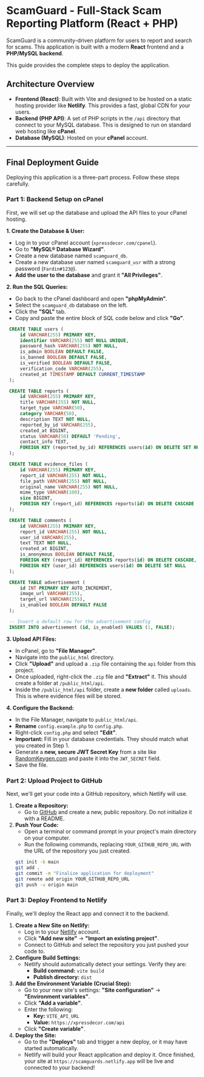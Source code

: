 # ScamGuard - Full-Stack Scam Reporting Platform (React + PHP)

ScamGuard is a community-driven platform for users to report and search for scams. This application is built with a modern **React** frontend and a **PHP/MySQL backend**.

This guide provides the complete steps to deploy the application.

## Architecture Overview

*   **Frontend (React)**: Built with Vite and designed to be hosted on a static hosting provider like **Netlify**. This provides a fast, global CDN for your users.
*   **Backend (PHP API)**: A set of PHP scripts in the `/api` directory that connect to your MySQL database. This is designed to run on standard web hosting like **cPanel**.
*   **Database (MySQL)**: Hosted on your **cPanel** account.

---

## Final Deployment Guide

Deploying this application is a three-part process. Follow these steps carefully.

### Part 1: Backend Setup on cPanel

First, we will set up the database and upload the API files to your cPanel hosting.

**1. Create the Database & User:**
   - Log in to your cPanel account (`xpressdecor.com/cpanel`).
   - Go to **"MySQL® Database Wizard"**.
   - Create a new database named `scamguard_db`.
   - Create a new database user named `scamguard_usr` with a strong password (`Fardin#123@`).
   - **Add the user to the database** and grant it **"All Privileges"**.

**2. Run the SQL Queries:**
   - Go back to the cPanel dashboard and open **"phpMyAdmin"**.
   - Select the `scamguard_db` database on the left.
   - Click the **"SQL"** tab.
   - Copy and paste the entire block of SQL code below and click **"Go"**.

   ```sql
    CREATE TABLE users (
        id VARCHAR(255) PRIMARY KEY,
        identifier VARCHAR(255) NOT NULL UNIQUE,
        password_hash VARCHAR(255) NOT NULL,
        is_admin BOOLEAN DEFAULT FALSE,
        is_banned BOOLEAN DEFAULT FALSE,
        is_verified BOOLEAN DEFAULT FALSE,
        verification_code VARCHAR(255),
        created_at TIMESTAMP DEFAULT CURRENT_TIMESTAMP
    );

    CREATE TABLE reports (
        id VARCHAR(255) PRIMARY KEY,
        title VARCHAR(255) NOT NULL,
        target_type VARCHAR(50),
        category VARCHAR(50),
        description TEXT NOT NULL,
        reported_by_id VARCHAR(255),
        created_at BIGINT,
        status VARCHAR(50) DEFAULT 'Pending',
        contact_info TEXT,
        FOREIGN KEY (reported_by_id) REFERENCES users(id) ON DELETE SET NULL
    );

    CREATE TABLE evidence_files (
        id VARCHAR(255) PRIMARY KEY,
        report_id VARCHAR(255) NOT NULL,
        file_path VARCHAR(255) NOT NULL,
        original_name VARCHAR(255) NOT NULL,
        mime_type VARCHAR(100),
        size BIGINT,
        FOREIGN KEY (report_id) REFERENCES reports(id) ON DELETE CASCADE
    );

    CREATE TABLE comments (
        id VARCHAR(255) PRIMARY KEY,
        report_id VARCHAR(255) NOT NULL,
        user_id VARCHAR(255),
        text TEXT NOT NULL,
        created_at BIGINT,
        is_anonymous BOOLEAN DEFAULT FALSE,
        FOREIGN KEY (report_id) REFERENCES reports(id) ON DELETE CASCADE,
        FOREIGN KEY (user_id) REFERENCES users(id) ON DELETE SET NULL
    );

    CREATE TABLE advertisement (
        id INT PRIMARY KEY AUTO_INCREMENT,
        image_url VARCHAR(255),
        target_url VARCHAR(255),
        is_enabled BOOLEAN DEFAULT FALSE
    );

    -- Insert a default row for the advertisement config
    INSERT INTO advertisement (id, is_enabled) VALUES (1, FALSE);
   ```

**3. Upload API Files:**
   - In cPanel, go to **"File Manager"**.
   - Navigate into the `public_html` directory.
   - Click **"Upload"** and upload a `.zip` file containing the `api` folder from this project.
   - Once uploaded, right-click the `.zip` file and **"Extract"** it. This should create a folder at `/public_html/api`.
   - Inside the `/public_html/api` folder, create a **new folder** called `uploads`. This is where evidence files will be stored.

**4. Configure the Backend:**
   - In the File Manager, navigate to `public_html/api`.
   - **Rename** `config.example.php` to `config.php`.
   - Right-click `config.php` and select **"Edit"**.
   - **Important:** Fill in your database credentials. They should match what you created in Step 1.
   - Generate a **new, secure JWT Secret Key** from a site like [RandomKeygen.com](https://randomkeygen.com/) and paste it into the `JWT_SECRET` field.
   - Save the file.

### Part 2: Upload Project to GitHub

Next, we'll get your code into a GitHub repository, which Netlify will use.

1.  **Create a Repository:**
    - Go to [GitHub](https://github.com) and create a new, public repository. Do not initialize it with a README.
2.  **Push Your Code:**
    - Open a terminal or command prompt in your project's main directory on your computer.
    - Run the following commands, replacing `YOUR_GITHUB_REPO_URL` with the URL of the repository you just created.
    ```bash
    git init -b main
    git add .
    git commit -m "Finalize application for deployment"
    git remote add origin YOUR_GITHUB_REPO_URL
    git push -u origin main
    ```

### Part 3: Deploy Frontend to Netlify

Finally, we'll deploy the React app and connect it to the backend.

1.  **Create a New Site on Netlify:**
    - Log in to your [Netlify](https://app.netlify.com) account.
    - Click **"Add new site"** -> **"Import an existing project"**.
    - Connect to GitHub and select the repository you just pushed your code to.
2.  **Configure Build Settings:**
    - Netlify should automatically detect your settings. Verify they are:
        - **Build command:** `vite build`
        - **Publish directory:** `dist`
3.  **Add the Environment Variable (Crucial Step):**
    - Go to your new site's settings: **"Site configuration"** -> **"Environment variables"**.
    - Click **"Add a variable"**.
    - Enter the following:
        - **Key:** `VITE_API_URL`
        - **Value:** `https://xpressdecor.com/api`
    - Click **"Create variable"**.
4.  **Deploy the Site:**
    - Go to the **"Deploys"** tab and trigger a new deploy, or it may have started automatically.
    - Netlify will build your React application and deploy it. Once finished, your site at `https://scamguards.netlify.app` will be live and connected to your backend!
